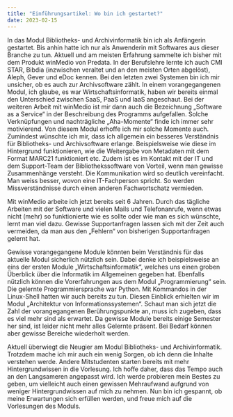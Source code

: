 ```yaml
---
title: "Einführungsartikel: Wo bin ich gestartet?"
date: 2023-02-15
---
```

In das Modul Bibliotheks- und Archivinformatik bin ich als Anfängerin gestartet. Bis anhin hatte ich nur als Anwenderin mit Softwares aus dieser Branche zu tun. Aktuell und am meisten Erfahrung sammelte ich bisher mit dem Produkt winMedio von Predata. In der Berufslehre lernte ich auch CMI STAR, Bibdia (inzwischen veraltet und an den meisten Orten abgelöst), Aleph, Gever und eDoc kennen. Bei den letzten zwei Systemen bin ich mir unsicher, ob es auch zur Archivsoftware zählt. In einem vorangegangenen Modul, ich glaube, es war Wirtschaftsinformatik, haben wir bereits einmal den Unterschied zwischen SaaS, PaaS und IaaS angeschaut. Bei der weiteren Arbeit mit winMedio ist mir dann auch die Bezeichnung „Software as a Service“ in der Beschreibung des Programms aufgefallen. Solche Verknüpfungen und nachträgliche „Aha-Momente“ finde ich immer sehr motivierend. Von diesem Modul erhoffe ich mir solche Momente auch. Zumindest wünschte ich mir, dass ich allgemein ein besseres Verständnis für Bibliotheks- und Archivsoftware erlange. Beispielsweise wie diese im Hintergrund funktionieren, wie die Weitergabe von Metadaten mit dem Format MARC21 funktioniert etc. Zudem ist es im Kontakt mit der IT und dem Support-Team der Bibliothekssoftware von Vorteil, wenn man gewisse Zusammenhänge versteht. Die Kommunikation wird so deutlich vereinfacht. Man weiss besser, wovon eine IT-Fachperson spricht. So werden Missverständnisse durch einen anderen Fachwortschatz vermieden. 

Mit winMedio arbeite ich jetzt bereits seit 6 Jahren. Durch das tägliche Arbeiten mit der Software und vielen Mails und Telefonanrufe, wenn etwas nicht (mehr) so funktionierte wie es sollte oder wie man es sich wünschte, lernt man viel dazu. Gewisse Supportanfragen lassen sich mit der Zeit auch vermeiden, da man aus den „Fehlern“ von bisherigen Supportanfragen gelernt hat. 

Gewisse vorangegangene Module könnten beim Verständnis für das aktuelle Modul sicherlich nützlich sein. Dabei denke ich beispielsweise an eins der ersten Module „Wirtschaftsinformatik“, welches uns einen groben Überblick über die Informatik im Allgemeinen gegeben hat. Ebenfalls nützlich können die Vorerfahrungen aus dem Modul „Programmierung“ sein. Die gelernte Programmiersprache war Python. Mit Kommandos in der Linux-Shell hatten wir auch bereits zu tun. Diesen Einblick erhielten wir im Modul „Architektur von Informationssystemen“. Schaut man sich jetzt die Zahl der vorangegangenen Berührungspunkte an, muss ich zugeben, dass es viel mehr sind als erwartet. Da gewisse Module bereits einige Semester her sind, ist leider nicht mehr alles Gelernte präsent. Bei Bedarf können aber gewisse Bereiche wiederholt werden. 

Aktuell überwiegt die Neugier am Modul Bibliotheks- und Archivinformatik. Trotzdem mache ich mir auch ein wenig Sorgen, ob ich denn die Inhalte verstehen werde. Andere Mitstudenten starten bereits mit mehr Hintergrundwissen in die Vorlesung. Ich hoffe daher, dass das Tempo auch an den Langsameren angepasst wird. Ich werde probieren mein Bestes zu geben, um vielleicht auch einen gewissen Mehraufwand aufgrund von weniger Hintergrundwissen auf mich zu nehmen. Nun bin ich gespannt, ob meine Erwartungen sich erfüllen werden, und freue mich auf die Vorlesungen des Moduls. 

